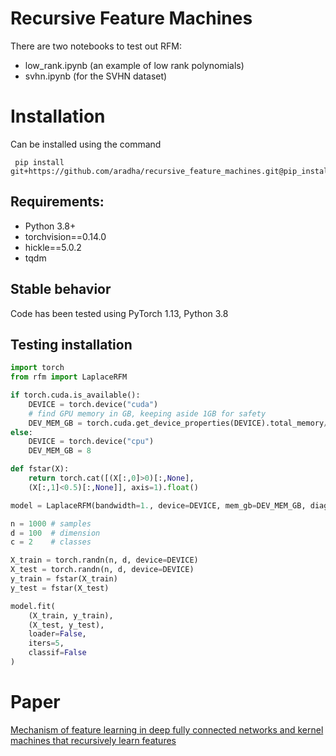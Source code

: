 # Recursive Feature Machines

There are two notebooks to test out RFM: 
- low_rank.ipynb (an example of low rank polynomials)
- svhn.ipynb (for the SVHN dataset)


# Installation

Can be installed using the command
```
 pip install git+https://github.com/aradha/recursive_feature_machines.git@pip_install
```
## Requirements:
- Python 3.8+
- torchvision==0.14.0
- hickle==5.0.2
- tqdm

## Stable behavior
Code has been tested using PyTorch 1.13, Python 3.8

## Testing installation
```python
import torch
from rfm import LaplaceRFM

if torch.cuda.is_available():
    DEVICE = torch.device("cuda")
    # find GPU memory in GB, keeping aside 1GB for safety
    DEV_MEM_GB = torch.cuda.get_device_properties(DEVICE).total_memory//1024**3 - 1 
else:
    DEVICE = torch.device("cpu")
    DEV_MEM_GB = 8

def fstar(X):
    return torch.cat([(X[:,0]>0)[:,None], 
	(X[:,1]<0.5)[:,None]], axis=1).float()

model = LaplaceRFM(bandwidth=1., device=DEVICE, mem_gb=DEV_MEM_GB, diag=False)

n = 1000 # samples
d = 100  # dimension
c = 2    # classes

X_train = torch.randn(n, d, device=DEVICE)
X_test = torch.randn(n, d, device=DEVICE)
y_train = fstar(X_train)
y_test = fstar(X_test)

model.fit(
    (X_train, y_train), 
    (X_test, y_test), 
    loader=False, 
    iters=5,
    classif=False
)
```


# Paper
[Mechanism of feature learning in deep fully connected networks and kernel machines that recursively learn features](https://arxiv.org/abs/2212.13881)
